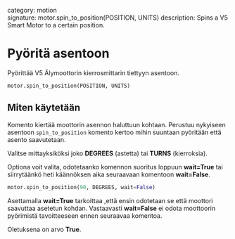 category: motion  
signature: motor.spin_to_position(POSITION, UNITS)
description: Spins a V5 Smart Motor to a certain position.

# Pyöritä asentoon

Pyörittää V5 Älymoottorin kierrosmittarin tiettyyn asentoon.

```python 
motor.spin_to_position(POSITION, UNITS)
```

## Miten käytetään

Komento kiertää moottorin asennon haluttuun kohtaan. Perustuu nykyiseen asentoon `spin_to_position` komento kertoo mihin suuntaan pyöritään että asento saavutetaan.

Valitse mittayksiköksi joko **DEGREES** (astetta) tai **TURNS** (kierroksia).

Optiona voit valita, odotetaanko komennon suoritus loppuun **wait=True** tai siirrytäänkö heti käännöksen aika seuraavaan komentoon  **wait=False**.

```python
motor.spin_to_position(90, DEGREES, wait=False)
```

Asettamalla **wait=True** tarkoittaa ,että ensin odotetaan se että moottori saavuttaa asetetun kohdan. Vastaavasti **wait=False** ei odota moottoorin pyörimistä tavoitteeseen ennen seuraavaa komentoa.  

Oletuksena on arvo **True**.

<advanced>
</advanced>
